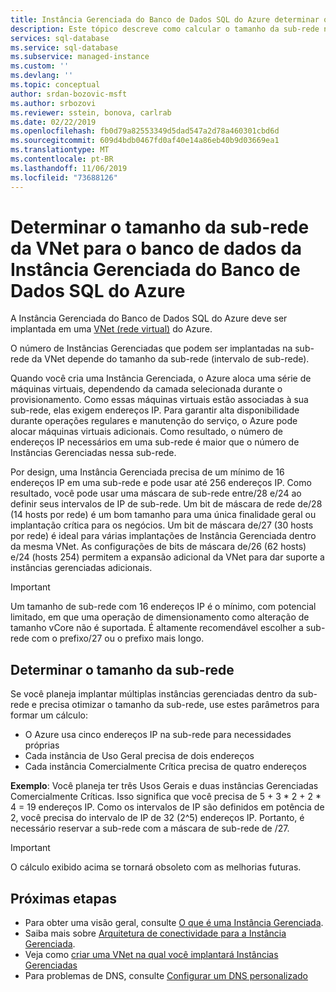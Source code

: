 ```yaml
---
title: Instância Gerenciada do Banco de Dados SQL do Azure determinar o tamanho da VNet/sub-rede
description: Este tópico descreve como calcular o tamanho da sub-rede na qual as Instâncias Gerenciadas do Banco de Dados SQL do Azure serão implantadas.
services: sql-database
ms.service: sql-database
ms.subservice: managed-instance
ms.custom: ''
ms.devlang: ''
ms.topic: conceptual
author: srdan-bozovic-msft
ms.author: srbozovi
ms.reviewer: sstein, bonova, carlrab
ms.date: 02/22/2019
ms.openlocfilehash: fb0d79a82553349d5dad547a2d78a460301cbd6d
ms.sourcegitcommit: 609d4bdb0467fd0af40e14a86eb40b9d03669ea1
ms.translationtype: MT
ms.contentlocale: pt-BR
ms.lasthandoff: 11/06/2019
ms.locfileid: "73688126"
---
```

# <a name="determine-vnet-subnet-size-for-azure-sql-database-managed-instance"></a>Determinar o tamanho da sub-rede da VNet para o banco de dados da Instância Gerenciada do Banco de Dados SQL do Azure

A Instância Gerenciada do Banco de Dados SQL do Azure deve ser implantada em uma [VNet (rede virtual)](../virtual-network/virtual-networks-overview.md) do Azure.

O número de Instâncias Gerenciadas que podem ser implantadas na sub-rede da VNet depende do tamanho da sub-rede (intervalo de sub-rede).

Quando você cria uma Instância Gerenciada, o Azure aloca uma série de máquinas virtuais, dependendo da camada selecionada durante o provisionamento. Como essas máquinas virtuais estão associadas à sua sub-rede, elas exigem endereços IP. Para garantir alta disponibilidade durante operações regulares e manutenção do serviço, o Azure pode alocar máquinas virtuais adicionais. Como resultado, o número de endereços IP necessários em uma sub-rede é maior que o número de Instâncias Gerenciadas nessa sub-rede.

Por design, uma Instância Gerenciada precisa de um mínimo de 16 endereços IP em uma sub-rede e pode usar até 256 endereços IP. Como resultado, você pode usar uma máscara de sub-rede entre/28 e/24 ao definir seus intervalos de IP de sub-rede. Um bit de máscara de rede de/28 (14 hosts por rede) é um bom tamanho para uma única finalidade geral ou implantação crítica para os negócios. Um bit de máscara de/27 (30 hosts por rede) é ideal para várias implantações de Instância Gerenciada dentro da mesma VNet. As configurações de bits de máscara de/26 (62 hosts) e/24 (hosts 254) permitem a expansão adicional da VNet para dar suporte a instâncias gerenciadas adicionais.

> [!IMPORTANT]
> Um tamanho de sub-rede com 16 endereços IP é o mínimo, com potencial limitado, em que uma operação de dimensionamento como alteração de tamanho vCore não é suportada. É altamente recomendável escolher a sub-rede com o prefixo/27 ou o prefixo mais longo.

## <a name="determine-subnet-size"></a>Determinar o tamanho da sub-rede

Se você planeja implantar múltiplas instâncias gerenciadas dentro da sub-rede e precisa otimizar o tamanho da sub-rede, use estes parâmetros para formar um cálculo:

- O Azure usa cinco endereços IP na sub-rede para necessidades próprias
- Cada instância de Uso Geral precisa de dois endereços
- Cada instância Comercialmente Crítica precisa de quatro endereços

**Exemplo**: Você planeja ter três Usos Gerais e duas instâncias Gerenciadas Comercialmente Críticas. Isso significa que você precisa de 5 + 3 * 2 + 2 * 4 = 19 endereços IP. Como os intervalos de IP são definidos em potência de 2, você precisa do intervalo de IP de 32 (2^5) endereços IP. Portanto, é necessário reservar a sub-rede com a máscara de sub-rede de /27.

> [!IMPORTANT]
> O cálculo exibido acima se tornará obsoleto com as melhorias futuras.

## <a name="next-steps"></a>Próximas etapas

- Para obter uma visão geral, consulte [O que é uma Instância Gerenciada](sql-database-managed-instance.md).
- Saiba mais sobre [Arquitetura de conectividade para a Instância Gerenciada](sql-database-managed-instance-connectivity-architecture.md).
- Veja como [criar uma VNet na qual você implantará Instâncias Gerenciadas](sql-database-managed-instance-create-vnet-subnet.md)
- Para problemas de DNS, consulte [Configurar um DNS personalizado](sql-database-managed-instance-custom-dns.md)
